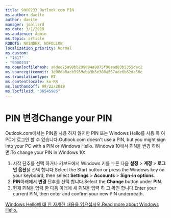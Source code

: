 ```yaml
---
title: 9000233 Outlook.com PIN
ms.author: daeite
author: daeite
manager: joallard
ms.date: 3/1/2019
ms.audience: Admin
ms.topic: article
ROBOTS: NOINDEX, NOFOLLOW
localization_priority: Normal
ms.custom:
- "1817"
- "9000233"
ms.openlocfilehash: a6dee75a90bb299094a9075f96aad83b5355dac2
ms.sourcegitcommit: 1d98db8acb9959aba3b5e308a567ade6b62da56c
ms.translationtype: MT
ms.contentlocale: ko-KR
ms.lasthandoff: 08/22/2019
ms.locfileid: "36545985"
---
```

# <a name="change-your-pin"></a><span data-ttu-id="8299b-102">PIN 변경</span><span class="sxs-lookup"><span data-stu-id="8299b-102">Change your PIN</span></span>

<span data-ttu-id="8299b-103">Outlook.com에서는 PIN을 사용 하지 않지만 PIN 또는 Windows Hello를 사용 하 여 PC에 로그인 할 수 있습니다.</span><span class="sxs-lookup"><span data-stu-id="8299b-103">Outlook.com doesn't use a PIN, but you might sign into your PC with a PIN or Windows Hello.</span></span> <span data-ttu-id="8299b-104">Windows 10에서 PIN을 변경 하려면:</span><span class="sxs-lookup"><span data-stu-id="8299b-104">To change your PIN in Windows 10:</span></span>

1. <span data-ttu-id="8299b-105">시작 단추를 선택 하거나 키보드에서 Windows 키를 누른 다음 **설정** > **계정** > **로그인 옵션**을 선택 합니다.</span><span class="sxs-lookup"><span data-stu-id="8299b-105">Select the Start button or press the Windows key on your keyboard, then select **Settings** > **Accounts** > **Sign-in options**.</span></span>
2. <span data-ttu-id="8299b-106">**PIN**아래에서 **변경** 단추를 선택 합니다.</span><span class="sxs-lookup"><span data-stu-id="8299b-106">Select the **Change** button under **PIN**.</span></span>
3. <span data-ttu-id="8299b-107">현재 PIN을 입력 한 다음 아래에 새 PIN을 입력 하 고 확인 합니다.</span><span class="sxs-lookup"><span data-stu-id="8299b-107">Enter your current PIN, then enter and confirm your new PIN underneath.</span></span>

[<span data-ttu-id="8299b-108">Windows Hello에 대 한 자세한 내용을 읽으십시오.</span><span class="sxs-lookup"><span data-stu-id="8299b-108">Read more about Windows Hello.</span></span>](https://support.microsoft.com/help/17215/)